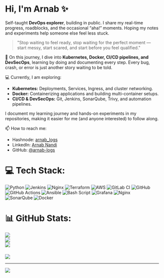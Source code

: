 # Hi, I'm Arnab ✨

Self-taught **DevOps explorer**, building in public. I share my real-time progress, roadblocks, and the occasional “aha!” moments. Hoping my notes and experiments help someone else feel less stuck.

> "Stop waiting to feel ready, stop waiting for the perfect moment — start messy, start scared, and start before you feel qualified."  

🌱 On this journey, I dive into **Kubernetes, Docker, CI/CD pipelines, and DevSecOps**, learning by doing and documenting every step. Every bug, crash, or error is just another story waiting to be told.  

💻 Currently, I am exploring:  
- **Kubernetes:** Deployments, Services, Ingress, and cluster networking.  
- **Docker:** Containerizing applications and building multi-container setups.  
- **CI/CD & DevSecOps:** Git, Jenkins, SonarQube, Trivy, and automation pipelines.  

I document my learning journey and hands-on experiments in my repositories, making it easier for me (and anyone interested) to follow along.  

📫 How to reach me:  
- Hashnode: [arnab_logs](https://learning-out-loud-my-devops-journey.hashnode.dev)  
- LinkedIn: [Arnab Nandi](www.linkedin.com/in/arnab-nandi-55232a236)  
- GitHub: [@arnab-logs](https://github.com/ArnabNandi)


# 💻 Tech Stack:
![Python](https://img.shields.io/badge/python-3670A0?style=for-the-badge&logo=python&logoColor=ffdd54) ![Jenkins](https://img.shields.io/badge/jenkins-%232C5263.svg?style=for-the-badge&logo=jenkins&logoColor=white) ![Nginx](https://img.shields.io/badge/nginx-%23009639.svg?style=for-the-badge&logo=nginx&logoColor=white) ![Terraform](https://img.shields.io/badge/terraform-%235835CC.svg?style=for-the-badge&logo=terraform&logoColor=white) ![AWS](https://img.shields.io/badge/AWS-%23FF9900.svg?style=for-the-badge&logo=amazon-aws&logoColor=white) ![GitLab CI](https://img.shields.io/badge/gitlab%20CI-%23181717.svg?style=for-the-badge&logo=gitlab&logoColor=white) ![GitHub](https://img.shields.io/badge/github-%23121011.svg?style=for-the-badge&logo=github&logoColor=white) ![GitHub Actions](https://img.shields.io/badge/github%20actions-%232671E5.svg?style=for-the-badge&logo=githubactions&logoColor=white) ![Ansible](https://img.shields.io/badge/ansible-%231A1918.svg?style=for-the-badge&logo=ansible&logoColor=white) ![Bash Script](https://img.shields.io/badge/bash_script-%23121011.svg?style=for-the-badge&logo=gnu-bash&logoColor=white) ![Grafana](https://img.shields.io/badge/grafana-%23F46800.svg?style=for-the-badge&logo=grafana&logoColor=white) ![Nginx](https://img.shields.io/badge/nginx-%23009639.svg?style=for-the-badge&logo=nginx&logoColor=white) ![SonarQube](https://img.shields.io/badge/SonarQube-black?style=for-the-badge&logo=sonarqube&logoColor=4E9BCD) ![Docker](https://img.shields.io/badge/docker-%230db7ed.svg?style=for-the-badge&logo=docker&logoColor=white)
# 📊 GitHub Stats:
![](https://github-readme-stats.vercel.app/api?username=arnab-logs&theme=merko&hide_border=false&include_all_commits=false&count_private=false)<br/>
![](https://nirzak-streak-stats.vercel.app/?user=arnab-logs&theme=merko&hide_border=false)<br/>
![](https://github-readme-stats.vercel.app/api/top-langs/?username=arnab-logs&theme=merko&hide_border=false&include_all_commits=false&count_private=false&layout=compact)

###
![](https://quotes-github-readme.vercel.app/api?type=vetical&theme=radical)

---
[![](https://visitcount.itsvg.in/api?id=arnab-logs&icon=0&color=0)](https://visitcount.itsvg.in)

<!-- Proudly created with GPRM ( https://gprm.itsvg.in ) -->
